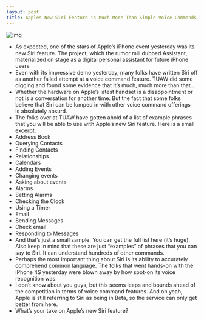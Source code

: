 ```yaml
---
layout: post
title: Apples New Siri Feature is Much More Than Simple Voice Commands
---
```

![img](http://media.idownloadblog.com/wp-content/uploads/2011/10/siri_tap.jpg)
* As expected, one of the stars of Apple’s iPhone event yesterday was its new Siri feature. The project, which the rumor mill dubbed Assistant, materialized on stage as a digital personal assistant for future iPhone users.
* Even with its impressive demo yesterday, many folks have written Siri off as another failed attempt at a voice command feature. TUAW did some digging and found some evidence that it’s much, much more than that…
* Whether the hardware on Apple’s latest handset is a disappointment or not is a conversation for another time. But the fact that some folks believe that Siri can be lumped in with other voice command offerings is absolutely absurd.
* The folks over at TUAW have gotten ahold of a list of example phrases that you will be able to use with Apple’s new Siri feature. Here is a small excerpt:
* Address Book
* Querying Contacts
* Finding Contacts
* Relationships
* Calendars
* Adding Events
* Changing events
* Asking about events
* Alarms
* Setting Alarms
* Checking the Clock
* Using a Timer
* Email
* Sending Messages
* Check email
* Responding to Messages
* And that’s just a small sample. You can get the full list here (it’s huge). Also keep in mind that these are just “examples” of phrases that you can say to Siri. It can understand hundreds of other commands.
* Perhaps the most important thing about Siri is its ability to accurately comprehend common language. The folks that went hands-on with the iPhone 4S yesterday were blown away by how spot-on its voice recognition was.
* I don’t know about you guys, but this seems leaps and bounds ahead of the competition in terms of voice command features. And oh yeah, Apple is still referring to Siri as being in Beta, so the service can only get better from here.
* What’s your take on Apple’s new Siri feature?

